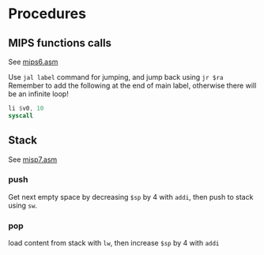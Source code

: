 # Procedures

## MIPS functions calls
See [mips6.asm](mips6.asm)

Use `jal label` command for jumping, and jump back using `jr $ra`
Remember to add the following at the end of main label, otherwise there will be an infinite loop!
```nasm
li $v0, 10 
syscall
```
## Stack
See [misp7.asm](mips7.asm)

### push
Get next empty space by decreasing `$sp` by 4 with `addi`, then push to stack using `sw`.

### pop
load content from stack with `lw`, then increase `$sp` by 4 with `addi`